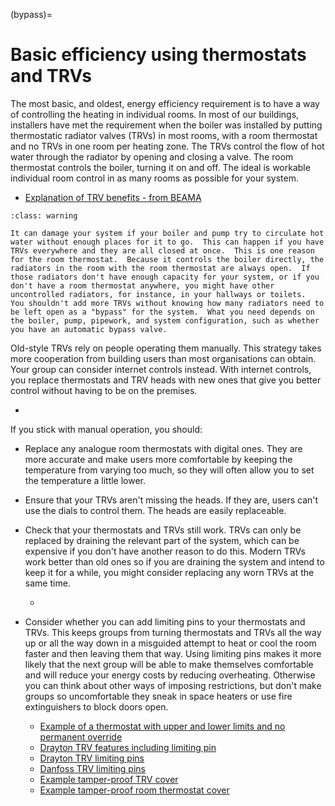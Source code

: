 (bypass)=
# Basic efficiency using thermostats and TRVs

The most basic, and oldest, energy efficiency requirement is to have a way of controlling the heating in individual rooms.  In most of our buildings, installers have met the requirement when the boiler was installed by putting thermostatic radiator valves (TRVs) in most rooms, with a room thermostat and no TRVs in one room per heating zone.  The TRVs control the flow of hot water through the radiator by opening and closing a valve.  The room thermostat controls the boiler, turning it on and off.  The ideal is workable individual room control in as many rooms as possible for your system.  

- [Explanation of TRV benefits - from BEAMA](https://www.beama.org.uk/resourceLibrary/trv-factsheet-for-householders.html)


```{admonition} Keep enough radiators uncontrolled
:class: warning

It can damage your system if your boiler and pump try to circulate hot water without enough places for it to go.  This can happen if you have TRVs everywhere and they are all closed at once.  This is one reason for the room thermostat.  Because it controls the boiler directly, the radiators in the room with the room thermostat are always open.  If those radiators don't have enough capacity for your system, or if you don't have a room thermostat anywhere, you might have other uncontrolled radiators, for instance, in your hallways or toilets.  You shouldn't add more TRVs without knowing how many radiators need to be left open as a "bypass" for the system.  What you need depends on the boiler, pump, pipework, and system configuration, such as whether you have an automatic bypass valve.  

```
<!-- :TODO: automatic bypass valve   https://www.youtube.com/watch?v=KfJ5SrBnoS4 -->

Old-style TRVs rely on people operating them manually.  This strategy takes more cooperation from building users than most organisations can obtain.  Your group can consider internet controls instead.  With internet controls, you replace thermostats and TRV heads with new ones that give you better control without having to be on the premises. 

- [](internet-control-features)


If you stick with manual operation, you should:

- Replace any analogue room thermostats with digital ones.  They are more accurate and make users more comfortable by keeping the temperature from varying too much, so they will often allow you to set the temperature a little lower. 
- Ensure that your TRVs aren't missing the heads.  If they are, users can't use the dials to control them.  The heads are easily replaceable.
- Check that your thermostats and TRVs still work.  TRVs can only be replaced by draining the relevant part of the system, which can be expensive if you don't have another reason to do this.  Modern TRVs work better than old ones so if you are draining the system and intend to keep it for a while, you might consider replacing any worn TRVs at the same time.  
    - [](thermostats-work)
- Consider whether you can add limiting pins to your thermostats and TRVs. This keeps groups from turning thermostats and TRVs all the way up or all the way down in a misguided attempt to heat or cool the room faster and then leaving them that way.  Using limiting pins makes it more likely that the next group will be able to make themselves comfortable and will reduce your energy costs by reducing overheating.  Otherwise you can think about other ways of imposing restrictions, but don't make groups so uncomfortable they sneak in space heaters or use fire extinguishers to block doors open. 

    - [Example of a thermostat with upper and lower limits and no permanent override](https://www.ephcontrols.com/section/delay-start-thermostat/)
    - [Drayton TRV features including limiting pin](https://www.draytoncontrols.co.uk/news/unlocking-secrets-trv4-0)
    - [Drayton TRV limiting pins](https://www.draytoncontrols.co.uk/product/trv4-range-limiting-pins)
    - [Danfoss TRV limiting pins](https://www.youtube.com/watch?v=_VvtRxOoO3k)
    - [Example tamper-proof TRV cover](https://www.draytoncontrols.co.uk/product/drayton-tamperproof-trv-guard)
    - [Example tamper-proof room thermostat cover](https://store.danfoss.com/en/Climate-Solutions-for-heating/Hydronic-floor-heating/Room-controls/Danfoss-Icon-tamper-proof-cover-86x86/p/088U1113)


